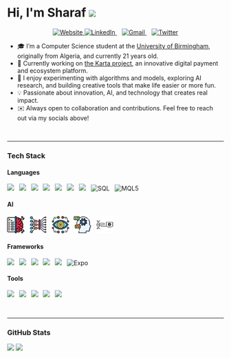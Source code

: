 # Hi, I'm Sharaf <img src="https://media.giphy.com/media/hvRJCLFzcasrR4ia7z/giphy.gif" width="40px">

<p align="center" style="margin-top: 20px;">
  <a href="https://sharafboukhezer.com" target="_blank">
    <img src="https://cdn-icons-png.flaticon.com/512/841/841364.png" alt="Website" height="35" title="Personal Website" />
  </a>
  <a href="https://www.linkedin.com/in/sharaf-boukhezer/" target="_blank">
    <img src="https://cdn.jsdelivr.net/gh/devicons/devicon/icons/linkedin/linkedin-original.svg" alt="LinkedIn" height="35" title="LinkedIn" />
  </a>
  &nbsp;&nbsp;
  <a href="mailto:sharaf.boukhezer@gmail.com" target="_blank">
    <img src="https://img.icons8.com/color/48/gmail-new.png" alt="Gmail" height="35" title="Gmail" />
  </a>
  &nbsp;&nbsp;
  <a href="https://twitter.com/SharafBoukhezer" target="_blank">
    <img src="https://cdn.jsdelivr.net/gh/devicons/devicon/icons/twitter/twitter-original.svg" alt="Twitter" height="35" title="Twitter" />
  </a>
</p>


- 🎓 I’m a Computer Science student at the [University of Birmingham](https://www.birmingham.ac.uk), originally from Algeria, and currently 21 years old.  
- 💼 Currently working on [the Karta project](https://www.bftscalgeria.com/karta), an innovative digital payment and ecosystem platform.  
- 🔬 I enjoy experimenting with algorithms and models, exploring AI research, and building creative tools that make life easier or more fun.  
- 💡 Passionate about innovation, AI, and technology that creates real impact.  
- ✉️ Always open to collaboration and contributions. Feel free to reach out via my socials above!

<br>
<hr>


### Tech Stack

#### Languages
<p align="left">
  <img src="https://skillicons.dev/icons?i=python" height="40" /> &nbsp;
  <img src="https://skillicons.dev/icons?i=java" height="40" /> &nbsp;
  <img src="https://skillicons.dev/icons?i=c" height="40" /> &nbsp;
  <img src="https://cdn.jsdelivr.net/gh/devicons/devicon/icons/haskell/haskell-original.svg" height="40" /> &nbsp;
  <img src="https://skillicons.dev/icons?i=html" height="40" /> &nbsp;
  <img src="https://skillicons.dev/icons?i=css" height="40" /> &nbsp;
  <img src="https://skillicons.dev/icons?i=javascript" height="40" /> &nbsp;
  <img src="https://cdn.jsdelivr.net/gh/devicons/devicon/icons/mysql/mysql-original.svg" height="40" title="SQL" /> &nbsp;
  <img src="https://upload.wikimedia.org/wikipedia/commons/b/b1/MQL5_Community_Logo.png" height="40" title="MQL5" /> &nbsp;
</p>

#### AI
<p align="left">
  <img src="src/ML.png" height="40" title="Machine Learning" /> &nbsp;
  <img src="src/DL.png" height="40" title="Deep Learning" /> &nbsp;
  <img src="src/CV.png" height="40" title="Computer Vision" /> &nbsp;
  <img src="src/NLP.png" height="40" title="Natural Language Processing" /> &nbsp;
  <img src="src/EC.png" height="40" title="Evolutionary Computation" />
</p>

#### Frameworks
<p align="left">
  <img src="https://skillicons.dev/icons?i=react" height="40" /> &nbsp;
  <img src="https://skillicons.dev/icons?i=nextjs" height="40" /> &nbsp;
  <img src="https://skillicons.dev/icons?i=angular" height="40" /> &nbsp;
  <img src="https://skillicons.dev/icons?i=pytorch" height="40" /> &nbsp;
  <img src="https://skillicons.dev/icons?i=tailwind" height="40" /> &nbsp;
  <img src="https://www.vectorlogo.zone/logos/expoio/expoio-icon.svg" height="40" title="Expo" />
</p>

#### Tools
<p align="left">
  <img src="https://skillicons.dev/icons?i=supabase" height="40" /> &nbsp;
  <img src="https://skillicons.dev/icons?i=git" height="40" /> &nbsp;
  <img src="https://skillicons.dev/icons?i=vscode" height="40" /> &nbsp;
  <img src="https://skillicons.dev/icons?i=mongodb" height="40" /> &nbsp;
  <img src="https://skillicons.dev/icons?i=postgresql" height="40" />
</p>

<br>
<hr>


### GitHub Stats

<p align="left">
  <img src="https://github-readme-stats.vercel.app/api?username=sharafedd&show_icons=true&theme=github_dark&hide_border=true" height="160" />
  <img src="https://github-readme-stats.vercel.app/api/top-langs/?username=sharafedd&layout=compact&theme=github_dark&hide_border=true" height="160" />
</p>

